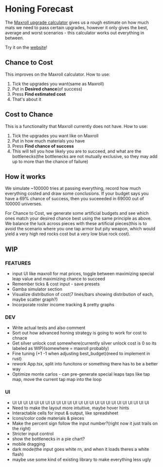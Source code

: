 # Honing Forecast

The [Maxroll upgrade calculator](https://maxroll.gg/lost-ark/upgrade-calculator) gives us a rough estimate on how much mats we need to pass certain upgrades, however it only gives the best, average and worst scenarios - this calculator works out everything in between.

Try it on the [website](https://kenivia.github.io/Honing-Forecast/)!

## Chance to Cost

This improves on the Maxroll calculator. How to use:

1. Tick the upgrades you want(same as Maxroll)
2. Put in **Desired chance**(of success)
3. Press **Find estimated cost**
4. That's about it

## Cost to Chance

This is a functionality that Maxroll currently does not have. How to use:

1. Tick the upgrades you want like on Maxroll
2. Put in how much materials you have
3. Press **Find chance of success**
4. This will tell you how likely you are to succeed, and what are the bottlenecks(the bottlenecks are not mutually exclusive, so they may add up to more than the chance of failure)

## How it works

We simulate ~100000 tries at passing everything, record how much everything costed and draw some conclusions. If your budget says you have a 69% chance of success, then you suceeeded in 69000 out of 100000 universes.

For Chance to Cost, we generate some artificial budgets and see which ones match your desired chance best using the same principle as above. We balance the luck across pieces with these artificial pieces(this is to avoid the scenario where you one tap armor but pity weapon, which would yield a very high red rocks cost but a very low blue rock cost).

## WIP

### FEATURES

- input UI like maxroll for mat prices, toggle between maximizing special leap value and maximizing chance to succeed
- Remember ticks & cost input - save presets
- Gamba simulator section
- Visualize distribution of cost(7 lines/bars showing distribution of each, maybe scatter graph?)
- Incorporate roster income tracking & pretty graphs

### DEV

- Write actual tests and also comment
- Sort out how advanced honing strategy is going to work for cost to chnace
- Get silver unlock cost somewhere(currently silver unlock cost is 0 so its labeled as WIP)(somewhere = maxroll probably)
- Fine tuning (+1 -1 when adjusting best_budget)(need to implement in rust)
- rework App.tsx, split into funcitons or something there has to be a better way
- Optimize monte carlos - can pre-generate special leaps taps like tap map, move the current tap map into the loop

### UI

- UI UI UI UI UI UI UI UI UI UI UI UI UI UI UI UI UI UI UI UI UI UI UI UI UI
- Need to make the layout more intuitive, maybe hover hints
- Interactable cells for input & output, like spreadsheet
- Icons/color code materials & pieces
- Make the percent sign follow the input number?(right now it just trails on the right)
- Stricter input control
- show the bottlenecks in a pie chart?
- mobile dragging
- dark mode(the input goes white rn, and when it loads theres a white flash)
- maybe use some kind of existing library to make everything less ugly
